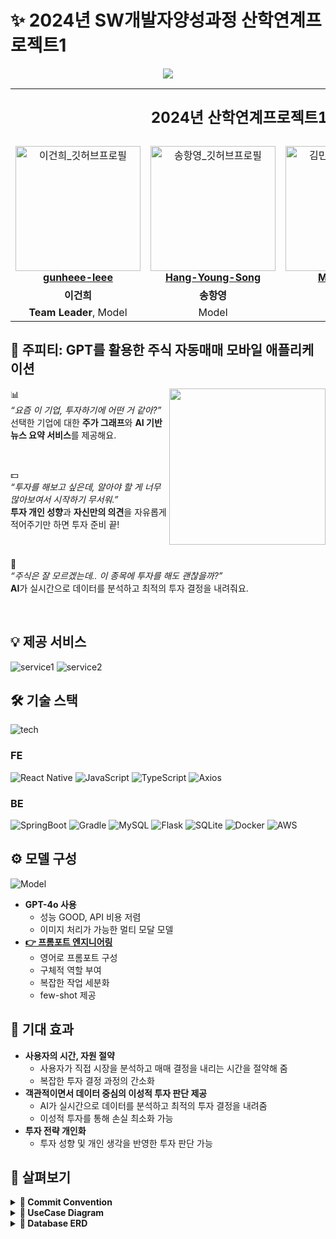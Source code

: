 # ✨ 2024년 SW개발자양성과정 산학연계프로젝트1
<p align='center'>
    <img src="https://capsule-render.vercel.app/api?type=waving&height=200&color=494cb4&text=🏆%202024%20산학연계프로젝트1%20우수상&desc=T6%20BeRich&descAlignY=24&descSize=25&fontColor=f2f2f2&fontSize=45"/>
</p>

<table align="center">
    <tr align="center">
        <td colspan="4">
            <p style="font-size: x-large; font-weight: bold;">2024년 산학연계프로젝트1 6조 BeRich</p>
        </td>
    </tr>
    <tr align="center">
        <td style="min-width: 150px;">
            <a href="https://github.com/gunheee-leee">
                <img src="https://avatars.githubusercontent.com/u/143998370?v=4" width="200" alt="이건희_깃허브프로필" />
                <br />
                <b>gunheee-leee</b>
            </a>
        </td>
        <td style="min-width: 150px;">
            <a href="https://github.com/Hang-Young-Song">
                <img src="https://avatars.githubusercontent.com/u/143770445?v=4" width="200" alt="송항영_깃허브프로필">
                <br />
                <b>Hang-Young-Song</b>
            </a>
        </td>
        <td style="min-width: 150px;">
            <a href="https://github.com/Minbro-Kim">
                <img src="https://avatars.githubusercontent.com/u/144206885?v=4" width="200" alt="김민형_깃허브프로필">
                <br />
                <b>Minbro-Kim</b>
            </a>
        </td>
        <td style="min-width: 150px;">
            <a href="https://github.com/MinSungJe">
                <img src="https://avatars.githubusercontent.com/u/101497652?v=4" width="200" alt="성민제_깃허브프로필">
                <br />
                <b>MinSungJe</b>
            </a>
        </td>
    </tr>
    <tr align="center">
        <td>
            <b>이건희</b>
        </td>
        <td>
            <b>송항영</b>
        </td>
        <td>
            <b>김민형</b>
        </td>
        <td>
            <b>성민제</b>
        </td>
    </tr>
    <tr align="center">
        <td>
            <b>Team Leader</b>, Model
        </td>
        <td>
            Model
        </td>
        <td>
            Backend
        </td>
        <td>
            Frontend
        </td>
    </tr>
</table>

## 💸 주피티: GPT를 활용한 주식 자동매매 모바일 애플리케이션
<img align="right" width="250" src="https://github.com/user-attachments/assets/8e34201c-19ba-4ed6-9399-660dd0321c38"/>

📊 <br/>
_“요즘 이 기업, 투자하기에 어떤 거 같아?”_ <br/>
선택한 기업에 대한 **주가 그래프**와 **AI 기반 뉴스 요약 서비스**를 제공해요.

<br/>

💵 <br/>
_“투자를 해보고 싶은데, 알아야 할 게 너무 많아보여서 시작하기 무서워.”_ <br/>
**투자 개인 성향**과 **자신만의 의견**을 자유롭게 적어주기만 하면 투자 준비 끝!

<br/>

🤖 <br/>
_“주식은 잘 모르겠는데.. 이 종목에 투자를 해도 괜찮을까?”_ <br/>
**AI**가 실시간으로 데이터를 분석하고 최적의 투자 결정을 내려줘요.

<br/>

## 💡 제공 서비스
![service1](https://github.com/user-attachments/assets/765313dd-eea0-4fc7-808a-2c0a628c2c26)
![service2](https://github.com/user-attachments/assets/58566eb0-f975-42fb-a138-eb6f5941bf50)

## 🛠️ 기술 스택
![tech](https://github.com/user-attachments/assets/9008da92-0852-4afc-89e7-7332fed88c6d)

### FE
![React Native](https://img.shields.io/badge/react_native-%2320232a.svg?style=for-the-badge&logo=react&logoColor=%2361DAFB) ![JavaScript](https://img.shields.io/badge/javascript-%23323330.svg?style=for-the-badge&logo=javascript&logoColor=%23F7DF1E) ![TypeScript](https://img.shields.io/badge/typescript-%23007ACC.svg?style=for-the-badge&logo=typescript&logoColor=white) ![Axios](https://img.shields.io/badge/axios-671ddf?&style=for-the-badge&logo=axios&logoColor=white)
### BE
![SpringBoot](https://img.shields.io/badge/Spring_Boot-6DB33F?style=for-the-badge&logo=spring-boot&logoColor=white) ![Gradle](https://img.shields.io/badge/Gradle-02303A.svg?style=for-the-badge&logo=Gradle&logoColor=white) ![MySQL](https://img.shields.io/badge/MySQL-005C84?style=for-the-badge&logo=mysql&logoColor=white) ![Flask](https://img.shields.io/badge/flask-%23000.svg?style=for-the-badge&logo=flask&logoColor=white) ![SQLite](https://img.shields.io/badge/sqlite-%2307405e.svg?style=for-the-badge&logo=sqlite&logoColor=white) ![Docker](https://img.shields.io/badge/docker-%230db7ed.svg?style=for-the-badge&logo=docker&logoColor=white) ![AWS](https://img.shields.io/badge/Amazon_AWS-FF9900?style=for-the-badge&logo=amazonaws&logoColor=white)

## ⚙️ 모델 구성
![Model](https://github.com/user-attachments/assets/1d736c71-ec4d-4376-817f-711bc25191cd)
- <b>GPT-4o 사용</b>
    - 성능 GOOD, API 비용 저렴
    - 이미지 처리가 가능한 멀티 모달 모델
- <b>[👉 프롬포트 엔지니어링](https://github.com/CSID-DGU/2024-1-VSA-BeRich/blob/main/stock_flask/instructions.md)</b>
    - 영어로 프롬포트 구성
    - 구체적 역할 부여
    - 복잡한 작업 세분화
    - few-shot 제공

## 🎈 기대 효과
- <b>사용자의 시간, 자원 절약</b>
    - 사용자가 직접 시장을 분석하고 매매 결정을 내리는 시간을 절약해 줌
    - 복잡한 투자 결정 과정의 간소화
- <b>객관적이면서 데이터 중심의 이성적 투자 판단 제공</b>
    - AI가 실시간으로 데이터를 분석하고 최적의 투자 결정을 내려줌
    - 이성적 투자를 통해 손실 최소화 가능
- <b>투자 전략 개인화</b>
    - 투자 성향 및 개인 생각을 반영한 투자 판단 가능

## 🔎 살펴보기
<details>
<summary><b>🎯 Commit Convention</b></summary>

- <b>구성</b>
    ```
    {역할}: [{키워드}] {내용}
    ```
    - 예시 - <code>FE: [feat] 회원가입 페이지 구성</code>
- <b>키워드</b>

    |키워드|내용|
    |---|---|
    |feat|새로운 기능 추가|
    |fix|버그 수정|
    |docs|문서 수정|
    |style|코드 포맷팅, 세미콜론 누락 등 코드 변경이 없는 경우
    |refactor|코드 리펙토링|
    |test|테스트 코드, 리펙토링 테스트 코드 추가|
    |chore|빌드 업무 수정, 패키지 매니저 수정(npm, .gitignore 등)
    |remove|파일 삭제|
    |rename|파일 이름 변경|
    
</details>
<details>
<summary><b>🎯 UseCase Diagram</b></summary>

![usecase](https://github.com/user-attachments/assets/d8d2b913-a40d-4f46-96f6-33e093ce1c35)
    
</details>
<details>
<summary><b>🎯 Database ERD</b></summary>

![ERD](https://github.com/user-attachments/assets/3ddf72db-f43e-4acf-84aa-ed8f15f7d6dc)
    
</details>
